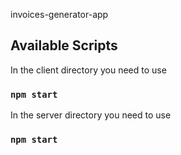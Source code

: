invoices-generator-app

## Available Scripts

In the client directory you need to use

### `npm start`

In the server directory you need to use

### `npm start`


